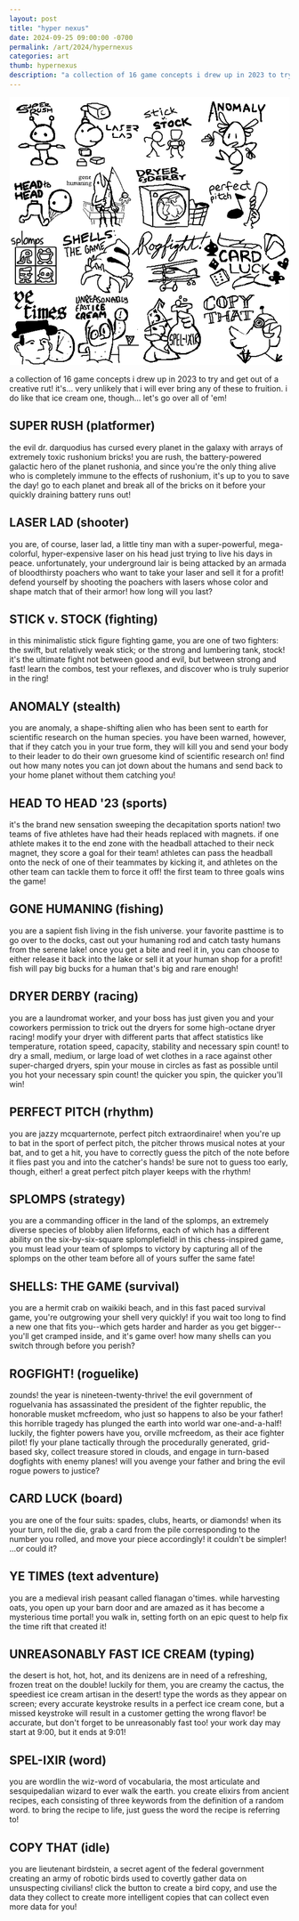 ```yaml
---
layout: post
title: "hyper nexus"
date: 2024-09-25 09:00:00 -0700
permalink: /art/2024/hypernexus
categories: art
thumb: hypernexus
description: "a collection of 16 game concepts i drew up in 2023 to try and get out of a creative rut! it's... very unlikely that i will ever bring any of these to fruition. i do like that ice cream one, though..."
---
```

![hyper nexus](/img/art/hypernexus.png)

a collection of 16 game concepts i drew up in 2023 to try and get out of a creative rut! it's... very unlikely that i will ever bring any of these to fruition. i do like that ice cream one, though... let's go over all of 'em!

## SUPER RUSH (platformer)
the evil dr. darquodius has cursed every planet in the galaxy with arrays of extremely toxic rushonium bricks! you are rush, the battery-powered galactic hero of the planet rushonia, and since you're the only thing alive who is completely immune to the effects of rushonium, it's up to you to save the day! go to each planet and break all of the bricks on it before your quickly draining battery runs out!

## LASER LAD (shooter)
you are, of course, laser lad, a little tiny man with a super-powerful, mega-colorful, hyper-expensive laser on his head just trying to live his days in peace. unfortunately, your underground lair is being attacked by an armada of bloodthirsty poachers who want to take your laser and sell it for a profit! defend yourself by shooting the poachers with lasers whose color and shape match that of their armor! how long will you last?

## STICK v. STOCK (fighting)
in this minimalistic stick figure fighting game, you are one of two fighters: the swift, but relatively weak stick; or the strong and lumbering tank, stock! it's the ultimate fight not between good and evil, but between strong and fast! learn the combos, test your reflexes, and discover who is truly superior in the ring!

## ANOMALY (stealth)
you are anomaly, a shape-shifting alien who has been sent to earth for scientific research on the human species. you have been warned, however, that if they catch you in your true form, they will kill you and send your body to their leader to do their own gruesome kind of scientific research on! find out how many notes you can jot down about the humans and send back to your home planet without them catching you!

## HEAD TO HEAD '23 (sports)
it's the brand new sensation sweeping the decapitation sports nation! two teams of five athletes have had their heads replaced with magnets. if one athlete makes it to the end zone with the headball attached to their neck magnet, they score a goal for their team! athletes can pass the headball onto the neck of one of their teammates by kicking it, and athletes on the other team can tackle them to force it off! the first team to three goals wins the game!

## GONE HUMANING (fishing)
you are a sapient fish living in the fish universe. your favorite pasttime is to go over to the docks, cast out your humaning rod and catch tasty humans from the serene lake! once you get a bite and reel it in, you can choose to either release it back into the lake or sell it at your human shop for a profit! fish will pay big bucks for a human that's big and rare enough!

## DRYER DERBY (racing)
you are a laundromat worker, and your boss has just given you and your coworkers permission to trick out the dryers for some high-octane dryer racing! modify your dryer with different parts that affect statistics like temperature, rotation speed, capacity, stability and necessary spin count! to dry a small, medium, or large load of wet clothes in a race against other super-charged dryers, spin your mouse in circles as fast as possible until you hot your necessary spin count! the quicker you spin, the quicker you'll win!

## PERFECT PITCH (rhythm)
you are jazzy mcquarternote, perfect pitch extraordinaire! when you're up to bat in the sport of perfect pitch, the pitcher throws musical notes at your bat, and to get a hit, you have to correctly guess the pitch of the note before it flies past you and into the catcher's hands! be sure not to guess too early, though, either! a great perfect pitch player keeps with the rhythm!

## SPLOMPS (strategy)
you are a commanding officer in the land of the splomps, an extremely diverse species of blobby alien lifeforms, each of which has a different ability on the six-by-six-square splomplefield! in this chess-inspired game, you must lead your team of splomps to victory by capturing all of the splomps on the other team before all of yours suffer the same fate!

## SHELLS: THE GAME (survival)
you are a hermit crab on waikiki beach, and in this fast paced survival game, you're outgrowing your shell very quickly! if you wait too long to find a new one that fits you--which gets harder and harder as you get bigger--you'll get cramped inside, and it's game over! how many shells can you switch through before you perish?

## ROGFIGHT! (roguelike)
zounds! the year is nineteen-twenty-thrive! the evil government of roguelvania has assassinated the president of the fighter republic, the honorable musket mcfreedom, who just so happens to also be your father! this horrible tragedy has plunged the earth into world war one-and-a-half! luckily, the fighter powers have you, orville mcfreedom, as their ace fighter pilot! fly your plane tactically through the procedurally generated, grid-based sky, collect treasure stored in clouds, and engage in turn-based dogfights with enemy planes! will you avenge your father and bring the evil rogue powers to justice?

## CARD LUCK (board)
you are one of the four suits: spades, clubs, hearts, or diamonds! when its your turn, roll the die, grab a card from the pile corresponding to the number you rolled, and move your piece accordingly! it couldn't be simpler! ...or could it?

## YE TIMES (text adventure)
you are a medieval irish peasant called flanagan o'times. while harvesting oats, you open up your barn door and are amazed as it has become a mysterious time portal! you walk in, setting forth on an epic quest to help fix the time rift that created it!

## UNREASONABLY FAST ICE CREAM (typing)
the desert is hot, hot, hot, and its denizens are in need of a refreshing, frozen treat on the double! luckily for them, you are creamy the cactus, the speediest ice cream artisan in the desert! type the words as they appear on screen; every accurate keystroke results in a perfect ice cream cone, but a missed keystroke will result in a customer getting the wrong flavor! be accurate, but don't forget to be unreasonably fast too! your work day may start at 9:00, but it ends at 9:01!

## SPEL-IXIR (word)
you are wordlin the wiz-word of vocabularia, the most articulate and sesquipedalian wizard to ever walk the earth. you create elixirs from ancient recipes, each consisting of three keywords from the definition of a random word. to bring the recipe to life, just guess the word the recipe is referring to!

## COPY THAT (idle)
you are lieutenant birdstein, a secret agent of the federal government creating an army of robotic birds used to covertly gather data on unsuspecting civilians! click the button to create a bird copy, and use the data they collect to create more intelligent copies that can collect even more data for you!
